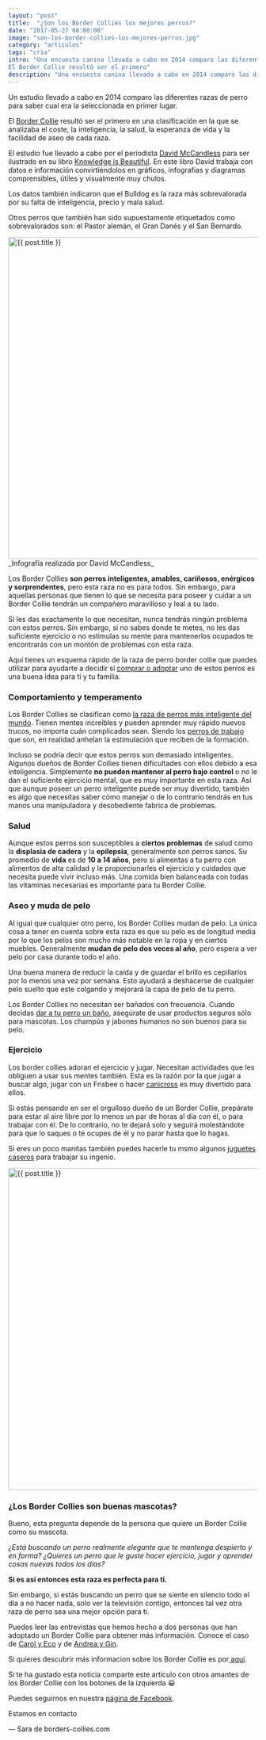```yaml
---
layout: "post" 
title:  "¿Son los Border Collies los mejores perros?"
date: "2017-05-27 08:00:00"
image: "son-los-border-collies-los-mejores-perros.jpg"
category: "articulos"
tags: "cria"
intro: "Una encuesta canina llevada a cabo en 2014 comparo las diferentes razas de perro para saber cual era seleccionada en primer lugar.
El Border Collie resultó ser el primero"
description: "Una encuesta canina llevada a cabo en 2014 comparo las diferentes razas de perro para saber cual era seleccionada en primer lugar. El Border Collie resultó ser el primero"
---
```


Un estudio llevado a cabo en 2014 comparo las diferentes razas de perro para saber cual era la seleccionada en primer lugar.

El [Border Collie](http://www.borders-collies.com/raza-de-perro-border-collie/) resultó ser el primero en una clasificación en la que se analizaba el coste, la inteligencia, la salud, la esperanza de vida y la facilidad de aseo de cada raza.

El estudio fue llevado a cabo por el periodista [David McCandless](http://www.informationisbeautiful.net/) para ser ilustrado en su libro [Knowledge is Beautiful](https://www.amazon.es/Knowledge-Beautiful-David-McCandless/dp/0007427921/ref=as_li_ss_tl?_encoding=UTF8&qid=1495443309&sr=8-1&linkCode=ll1&tag=bordecolli06-21&linkId=4df245adb895f6c86deff750ec193c32). En este libro David trabaja con datos e información convirtiéndolos en gráficos, infografias y diagramas comprensibles, útiles y visualmente muy chulos.

Los datos también indicaron que el Bulldog es la raza más sobrevalorada por su falta de inteligencia, precio y mala salud.

Otros perros que también han sido supuestamente etiquetados como sobrevalorados son: el Pastor alemán, el Gran Danés y el San Bernardo.

<div class="text-center">
 <img src= "{{site.url}}/assets/img/articulos/infografia-mejor-perro-realizada-por-david-mcCandless.png" width="650" height="auto" alt="{{ post.title }}">
</div>
_Infografía realizada por David McCandless_

Los Border Collies **son perros inteligentes, amables, cariñosos, enérgicos y sorprendentes**, pero esta raza no es para todos. Sin embargo, para aquellas personas que tienen lo que se necesita para poseer y cuidar a un Border Collie tendrán un compañero maravilloso y leal a su lado.

Si les das exactamente lo que necesitan, nunca tendrás ningún problema con estos perros. Sin embargo, si no sabes donde te metes, no les das suficiente ejercicio o no estimulas su mente para mantenerlos ocupados te encontrarás con un montón de problemas con esta raza.

Aquí tienes un esquema rápido de la raza de perro border collie que puedes utilizar para ayudarte a decidir si [comprar o adoptar](http://www.borders-collies.com/direcciones-utiles-para-comprar-o-adoptar-border-collie/) uno de estos perros es una buena idea para ti y tu familia.

### Comportamiento y temperamento

Los Border Collies se clasifican como [la raza de perros más inteligente del mundo](http://www.borders-collies.com/border-collie-perro-mas-inteligente-del-mundo). Tienen mentes increíbles y pueden aprender muy rápido nuevos trucos, no importa cuán complicados sean. Siendo los [perros de trabajo](http://www.borders-collies.com/la-obsesion-del-border-collie-por-hacer-bien-su-trabajo-ahora-en-la-publicidad) que son, en realidad anhelan la estimulación que reciben de la formación.

Incluso se podría decir que estos perros son demasiado inteligentes. Algunos dueños de Border Collies tienen dificultades con ellos debido a esa inteligencia. Simplemente **no pueden mantener al perro bajo control** o no le dan el suficiente ejercicio mental, que es muy importante en esta raza.
Así que aunque poseer un perro inteligente puede ser muy divertido, también es algo que necesitas saber cómo manejar o de lo contrario tendrás en tus manos una manipuladora y desobediente fabrica de problemas.

### Salud

Aunque estos perros son susceptibles a **ciertos problemas** de salud como la **displasia de cadera** y la **epilepsia**, generalmente son perros sanos. Su promedio de **vida** es de **10 a 14 años**, pero si alimentas a tu perro con alimentos de alta calidad y le proporcionarles el ejercicio y cuidados que necesita puede vivir incluso más. Una comida bien balanceada con todas las vitaminas necesarias es importante para tu Border Collie.

### Aseo y muda de pelo

Al igual que cualquier otro perro, los Border Collies mudan de pelo. La única cosa a tener en cuenta sobre esta raza es que su pelo es de longitud media por lo que los pelos son mucho más notable en la ropa y en ciertos muebles. Generalmente **mudan de pelo dos veces al año**, pero espera a ver pelo por casa durante todo el año.

Una buena manera de reducir la caída y de guardar el brillo es cepillarlos por lo menos una vez por semana. Esto ayudará a deshacerse de cualquier pelo suelto que este colgando y mejorará la capa de pelo de tu perro.

Los Border Collies no necesitan ser bañados con frecuencia. Cuando decidas [dar a tu perro un baño](http://www.borders-collies.com/border-collie-cuidados-banar-a-un-cachorro/), asegúrate de usar productos seguros sólo para mascotas. Los champús y jabones humanos no son buenos para su pelo.

### Ejercicio

Los border collies adoran el ejercicio y jugar. Necesitan actividades que les obliguen a usar sus mentes también. Esta es la razón por la que jugar a buscar algo, jugar con un Frisbee o hacer [canicross](http://www.borders-collies.com/5-comandos-que-tu-perro-debe-conocer-antes-de-lanzarte-a-hacer-canicross/) es muy divertido para ellos.

Si estás pensando en ser el orgulloso dueño de un Border Collie, prepárate para estar al aire libre por lo menos un par de horas al día con él, o para trabajar con él. De lo contrario, no te dejará solo y seguirá molestándote para que lo saques o te ocupes de él y no parar hasta que lo hagas.

Si eres un poco manitas también puedes hacerle tu msmo algunos [juguetes caseros](http://www.borders-collies.com//4-juguetes-caseros-para-perros/) para trabajar su ingenio.

<div class="text-center">
 <img src= "{{site.url}}/assets/img/articulos/border-collie-ejercicio.jpg" width="650" height="auto" alt="{{ post.title }}">
</div>

### ¿Los Border Collies son buenas mascotas?

Bueno, esta pregunta depende de la persona que quiere un Border Collie como su mascota.

_¿Está buscando un perro realmente elegante que te mantenga despierto y en forma? ¿Quieres un perro que le guste hacer ejercicio, jugar y aprender cosas nuevas todos los días?_

**Si es así entonces esta raza es perfecta para ti.**

Sin embargo, si estás buscando un perro que se siente en silencio todo el día a no hacer nada, solo ver la televisión contigo, entonces tal vez otra raza de perro sea una mejor opción para ti.

Puedes leer las entrevistas que hemos hecho a dos personas que han adoptado un Border Collie para obtener más información. Conoce el caso de [Carol y Eco](http://www.borders-collies/entrevista-a-carol-ramirez-su-experiencia-adoptando-un-border-collie/) y de [Andrea y Gin](http://www.borders-collies/como-te-puede-cambiar-la-vida-adoptando-un-border-collie-la-historia-de-andrea-y-gin/).

Si quieres descubrir más informacion sobre los Border Collie es por<a href="{{ site.url }}//border-collie-cria//"> aquí</a>.

Si te ha gustado esta noticia comparte este artículo con otros amantes de los Border Collie con los botones de la izquierda 😀

Puedes seguirnos en nuestra [página de Facebook](https://www.facebook.com/borderscolliescom/).

Estamos en contacto

— Sara de borders-collies.com
